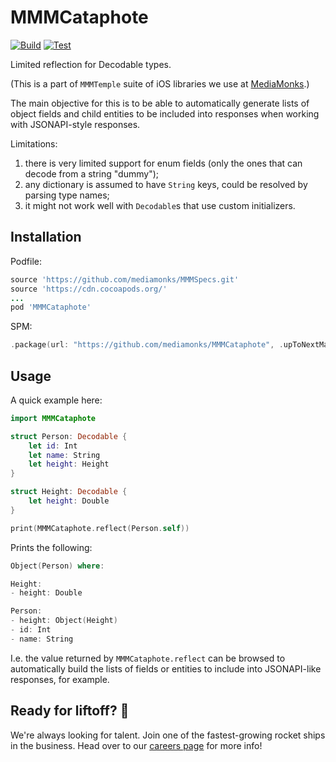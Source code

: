 # MMMCataphote

[![Build](https://github.com/mediamonks/MMMCataphote/workflows/Build/badge.svg)](https://github.com/mediamonks/MMMCataphote/actions?query=workflow%3ABuild)
[![Test](https://github.com/mediamonks/MMMCataphote/workflows/Test/badge.svg)](https://github.com/mediamonks/MMMCataphote/actions?query=workflow%3ATest)

Limited reflection for Decodable types.

(This is a part of `MMMTemple` suite of iOS libraries we use at [MediaMonks](https://www.mediamonks.com/).)

The main objective for this is to be able to automatically generate lists of object fields and child entities to be
included into responses when working with JSONAPI-style responses.

Limitations:
1) there is very limited support for enum fields (only the ones that can decode from a string "dummy");
2) any dictionary is assumed to have `String` keys, could be resolved by parsing type names;
3) it might not work well with `Decodable`s that use custom initializers.

## Installation

Podfile:

```ruby
source 'https://github.com/mediamonks/MMMSpecs.git'
source 'https://cdn.cocoapods.org/'
...
pod 'MMMCataphote'
```

SPM:

```swift
.package(url: "https://github.com/mediamonks/MMMCataphote", .upToNextMajor(from: "1.0.3"))
```


## Usage

A quick example here:

```swift
import MMMCataphote

struct Person: Decodable {
	let id: Int
	let name: String
	let height: Height
}

struct Height: Decodable {
	let height: Double
}

print(MMMCataphote.reflect(Person.self))
```

Prints the following:

```swift
Object(Person) where:

Height:
- height: Double

Person:
- height: Object(Height)
- id: Int
- name: String
```

I.e. the value returned by `MMMCataphote.reflect` can be browsed to automatically build the lists of fields or entities
to include into JSONAPI-like responses, for example.

## Ready for liftoff? 🚀

We're always looking for talent. Join one of the fastest-growing rocket ships in
the business. Head over to our [careers page](https://media.monks.com/careers)
for more info!
